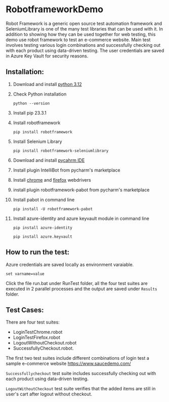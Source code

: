 # RobotframeworkDemo
Robot Framework is a generic open source test automation framework and SeleniumLibrary is one of the many test libraries that can be used with it. In addition to showing how they can be used together for web testing, this demo use robot framework to test an e-commerce website. Main test involves testing various login combinations and successfully checking out with each product using data-driven testing. The user credentials are saved in Azure Key Vault for security reasons.

## Installation:
1. Download and install [python 3.12](https://www.python.org/downloads/)

2. Check Python installation

   `python --version`

3. Install pip 23.3.1

4. Install robotframework

   `pip install robotframework`

5. Install Selenium Library

   `pip install robotframework-seleniumlibrary`

6. Download and install [pycahrm IDE](https://www.jetbrains.com/pycharm/)

7. Install plugin IntelliBot from pycharm's marketplace

8. Install [chrome](https://chromedriver.chromium.org/downloads) and [firefox](https://github.com/mozilla/geckodriver/releases) webdrivers

9. install plugin robotframework-pabot from pycharm's marketplace

10. Install pabot in command line

    `pip install -U robotframework-pabot`

11. Install azure-identity and azure keyvault module in command line

    `pip install azure-identity`

    `pip install azure.keyvault`

## How to run the test:
Azure credentials are saved locally as environment varaiable.

`set varname=value`

Click the file run.bat under RunTest folder, all the four test suites are executed in 2 parallel processes and the output are saved under `Results` folder.

## Test Cases:
There are four test suites:
- LoginTestChrome.robot
- LoginTestFirefox.robot
- LogoutWithoutCheckout.robot
- SuccessfullyCheckout.robot.

The first two test suites include different combinations of login test a sample e-commerce website https://www.saucedemo.com/

`Successfullycheckout` test suite includes successfully checking out with each product using data-driven testing.

`LogoutWithoutCheckout` test suite verifies that the added items are still in user's cart after logout without checkout.
